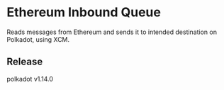 # Ethereum Inbound Queue

Reads messages from Ethereum and sends it to intended destination on Polkadot, using XCM.


## Release

polkadot v1.14.0

